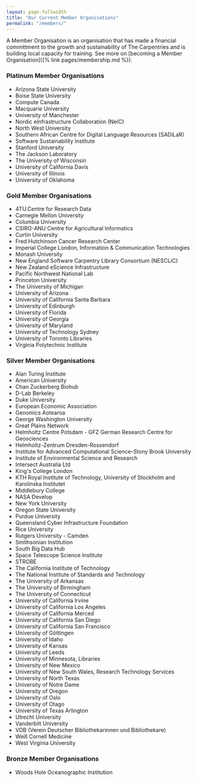 ```yaml
---
layout: page-fullwidth
title: "Our Current Member Organisations"
permalink: "/members/"
---
```


A Member Organisation is an organisation that has made a financial committment to
the growth and sustainability of The Carpentries and is building local capacity for training. See more on [becoming a Member Organisation]({% link pages/membership.md %}).

### Platinum Member Organisations

- Arizona State University
- Boise State University
- Compute Canada
- Macquarie University
- University of Manchester
- Nordic eInfrastructure Collaboration (NeIC)
- North West University
- Southern African Centre for Digital Language Resources (SADiLaR)
- Software Sustainability Institute
- Stanford University
- The Jackson Laboratory
- The University of Wisconsin
- University of California Davis
- University of Illinois
- University of Oklahoma

### Gold Member Organisations

- 4TU.Centre for Research Data 
- Carnegie Mellon University
- Columbia University
- CSIRO-ANU Centre for Agricultural Informatics
- Curtin University
- Fred Hutchinson Cancer Research Center
- Imperial College London, Information & Communication Technologies
- Monash University
- New England Software Carpentry Library Consortium (NESCLiC)
- New Zealand eScience Infrastructure
- Pacific Northwest National Lab
- Princeton University
- The University of Michigan
- University of Arizona
- University of California Santa Barbara
- University of Edinburgh
- University of Florida
- University of Georgia
- University of Maryland
- University of Technology Sydney
- University of Toronto Libraries
- Virginia Polytechnic Institute


### Silver Member Organisations

- Alan Turing Institute
- American University
- Chan Zuckerberg Biohub
- D-Lab Berkeley
- Duke University
- European Economic Association
- Genomics Aotearoa
- George Washington University
- Great Plains Network
- Helmholtz Centre Potsdam - GFZ German Research Centre for Geosciences
- Helmholtz-Zentrum Dresden-Rossendorf
- Institute for Advanced Computational Science-Stony Brook University
- Institute of Environmental Science and Research
- Intersect Australia Ltd
- King's College London
- KTH Royal Institute of Technology, University of Stockholm and Karolinska Institutet
- Middlebury College
- NASA Develop
- New York University
- Oregon State University
- Purdue University
- Queensland Cyber Infrastructure Foundation
- Rice University
- Rutgers University - Camden
- Smithsonian Institution
- South Big Data Hub
- Space Telescope Science Institute
- STROBE
- The California Institute of Technology
- The National Institute of Standards and Technology
- The University of Arkansas
- The University of Birmingham
- The University of Connecticut
- University of California Irvine
- University of California Los Angeles
- University of California Merced
- University of California San Diego
- University of California San Francisco
- University of Göttingen
- University of Idaho
- University of Kansas
- University of Leeds
- University of Minnesota, Libraries
- University of New Mexico
- University of New South Wales, Research Technology Services
- University of North Texas
- University of Notre Dame
- University of Oregon
- University of Oslo
- University of Otago
- University of Texas Arlington
- Utrecht University
- Vanderbilt University
- VDB (Verein Deutscher Bibliothekarinnen und Bibliothekare)
- Weill Cornell Medicine
- West Virginia University


### Bronze Member Organisations
 
 - Woods Hole Oceanographic Institution

